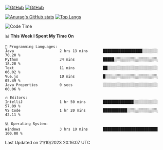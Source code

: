 [![GitHub](https://img.shields.io/github/followers/sharpxk?style=social)](https://github.com/sharpxk) [![GitHub](https://img.shields.io/github/stars/sharpxk?style=social)](https://github.com/sharpxk)

[![Anurag's GitHub stats](https://github-readme-stats-git-masterrstaa-rickstaa.vercel.app/api?username=sharpxk&hide=contribs,prs,issues&show_icons=true&theme=tokyonight)](https://github.com/anuraghazra/github-readme-stats)
[![Top Langs](https://github-readme-stats-git-masterrstaa-rickstaa.vercel.app/api/top-langs/?username=sharpxk&layout=compact&theme=tokyonight)](https://github.com/anuraghazra/github-readme-stats)

<!--START_SECTION:waka-->
![Code Time](http://img.shields.io/badge/Code%20Time-332%20hrs%2029%20mins-blue)

📊 **This Week I Spent My Time On** 

```text
💬 Programming Languages: 
Java                     2 hrs 13 mins       ██████████████████░░░░░░░   70.20 % 
Python                   34 mins             █████░░░░░░░░░░░░░░░░░░░░   18.20 % 
Text                     11 mins             ██░░░░░░░░░░░░░░░░░░░░░░░   06.02 % 
Vue.js                   10 mins             █░░░░░░░░░░░░░░░░░░░░░░░░   05.49 % 
Java Properties          0 secs              ░░░░░░░░░░░░░░░░░░░░░░░░░   00.06 % 

🔥 Editors: 
IntelliJ                 1 hr 50 mins        ██████████████░░░░░░░░░░░   57.89 % 
VS Code                  1 hr 20 mins        ███████████░░░░░░░░░░░░░░   42.11 % 

💻 Operating System: 
Windows                  3 hrs 10 mins       █████████████████████████   100.00 % 
```


 Last Updated on 21/10/2023 20:16:07 UTC
<!--END_SECTION:waka-->
